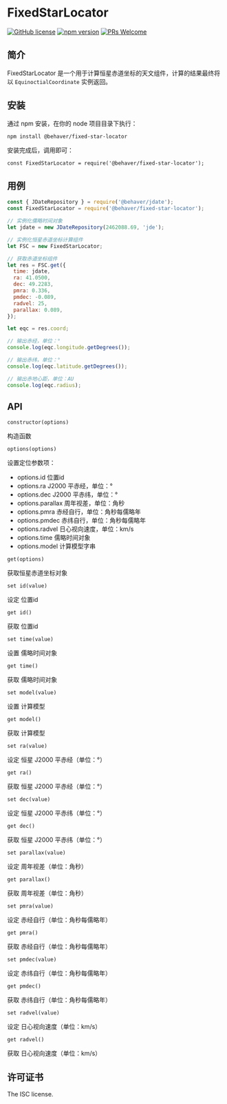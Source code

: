 # FixedStarLocator
[![GitHub license](https://img.shields.io/badge/license-ISC-brightgreen.svg)](#) [![npm version](https://img.shields.io/npm/v/react.svg?style=flat)](https://www.npmjs.com/package/@behaver/fixed-star-locator) [![PRs Welcome](https://img.shields.io/badge/PRs-welcome-brightgreen.svg)](#)

## 简介

FixedStarLocator 是一个用于计算恒星赤道坐标的天文组件，计算的结果最终将以 `EquinoctialCoordinate` 实例返回。

## 安装

通过 npm 安装，在你的 node 项目目录下执行：

`npm install @behaver/fixed-star-locator`

安装完成后，调用即可：

`const FixedStarLocator = require('@behaver/fixed-star-locator');`

## 用例

```js
const { JDateRepository } = require('@behaver/jdate');
const FixedStarLocator = require('@behaver/fixed-star-locator');

// 实例化儒略时间对象
let jdate = new JDateRepository(2462088.69, 'jde');

// 实例化恒星赤道坐标计算组件
let FSC = new FixedStarLocator;

// 获取赤道坐标组件
let res = FSC.get({
  time: jdate,
  ra: 41.0500,
  dec: 49.2283,
  pmra: 0.336,
  pmdec: -0.089,
  radvel: 25,
  parallax: 0.089,
});

let eqc = res.coord;

// 输出赤经，单位：°
console.log(eqc.longitude.getDegrees());

// 输出赤纬，单位：°
console.log(eqc.latitude.getDegrees());

// 输出赤地心距，单位：AU
console.log(eqc.radius);
```

## API

`constructor(options)`

构造函数

`options(options)`

设置定位参数项：

* options.id       位置id
* options.ra       J2000 平赤经，单位：°
* options.dec      J2000 平赤纬，单位：°
* options.parallax 周年视差，单位：角秒
* options.pmra     赤经自行，单位：角秒每儒略年
* options.pmdec    赤纬自行，单位：角秒每儒略年
* options.radvel   日心视向速度，单位：km/s
* options.time     儒略时间对象
* options.model    计算模型字串

`get(options)`

获取恒星赤道坐标对象

`set id(value)`

设定 位置id

`get id()`

获取 位置id

`set time(value)`

设置 儒略时间对象

`get time()`

获取 儒略时间对象

`set model(value)`

设置 计算模型

`get model()`

获取 计算模型

`set ra(value)`

设定 恒星 J2000 平赤经（单位：°）

`get ra()`

获取 恒星 J2000 平赤经（单位：°）

`set dec(value)`

设定 恒星 J2000 平赤纬（单位：°）

`get dec()`

获取 恒星 J2000 平赤纬（单位：°）

`set parallax(value)`

设定 周年视差（单位：角秒）

`get parallax()`

获取 周年视差（单位：角秒）

`set pmra(value)`

设定 赤经自行（单位：角秒每儒略年）

`get pmra()`

获取 赤经自行（单位：角秒每儒略年）

`set pmdec(value)`

设定 赤纬自行（单位：角秒每儒略年）

`get pmdec()`

获取 赤纬自行（单位：角秒每儒略年）

`set radvel(value)`

设定 日心视向速度（单位：km/s）

`get radvel()`

获取 日心视向速度（单位：km/s）

## 许可证书

The ISC license.